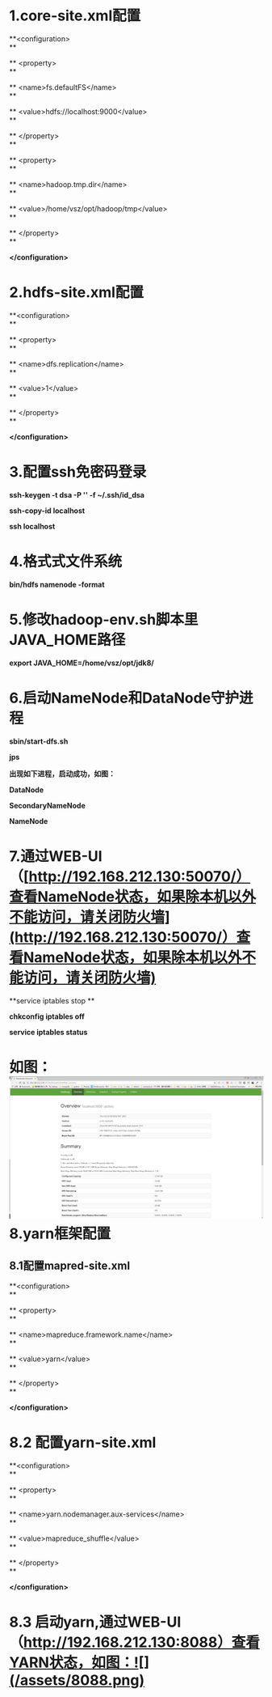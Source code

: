 # 1.core-site.xml配置

**&lt;configuration&gt;                                          
**

**  &lt;property&gt;                                          
**

**    &lt;name&gt;fs.defaultFS&lt;/name&gt;                                          
**

**    &lt;value&gt;hdfs://localhost:9000&lt;/value&gt;                                          
**

**  &lt;/property&gt;                                          
**

**  &lt;property&gt;                                          
**

**    &lt;name&gt;hadoop.tmp.dir&lt;/name&gt;                                          
**

**    &lt;value&gt;/home/vsz/opt/hadoop/tmp&lt;/value&gt;                                          
**

**  &lt;/property&gt;                                          
**

**&lt;/configuration&gt;**

# 2.hdfs-site.xml配置

**&lt;configuration&gt;                                      
**

**  &lt;property&gt;                                      
**

**    &lt;name&gt;dfs.replication&lt;/name&gt;                                      
**

**    &lt;value&gt;1&lt;/value&gt;                                      
**

**  &lt;/property&gt;                                      
**

**&lt;/configuration&gt;**

# 3.配置ssh免密码登录

**ssh-keygen -t dsa -P '' -f ~/.ssh/id\_dsa**

**ssh-copy-id localhost**

**ssh localhost**

# 4.格式式文件系统

**bin/hdfs namenode -format**

# 5.修改hadoop-env.sh脚本里JAVA\_HOME路径

**export JAVA\_HOME=/home/vsz/opt/jdk8/**

# 6.启动NameNode和DataNode守护进程

**sbin/start-dfs.sh**

**jps**

**出现如下进程，启动成功，如图：**

**DataNode**

**SecondaryNameNode**

**NameNode**

# 7.通过WEB-UI（[http://192.168.212.130:50070/）查看NameNode状态，如果除本机以外不能访问，请关闭防火墙](http://192.168.212.130:50070/）查看NameNode状态，如果除本机以外不能访问，请关闭防火墙)

**service iptables stop **

**chkconfig iptables off**

**service iptables status**

# 如图：![](/assets/50070.png)8.yarn框架配置

## 8.1配置mapred-site.xml

**&lt;configuration&gt;      
**

**    &lt;property&gt;      
**

**        &lt;name&gt;mapreduce.framework.name&lt;/name&gt;      
**

**        &lt;value&gt;yarn&lt;/value&gt;      
**

**    &lt;/property&gt;      
**

**&lt;/configuration&gt;**

# 8.2 配置yarn-site.xml

**&lt;configuration&gt;        
**

**    &lt;property&gt;        
**

**        &lt;name&gt;yarn.nodemanager.aux-services&lt;/name&gt;        
**

**        &lt;value&gt;mapreduce\_shuffle&lt;/value&gt;        
**

**    &lt;/property&gt;        
**

**&lt;/configuration&gt;**

# 8.3 启动yarn,通过WEB-UI（http://192.168.212.130:8088）查看YARN状态，如图：![](/assets/8088.png)



